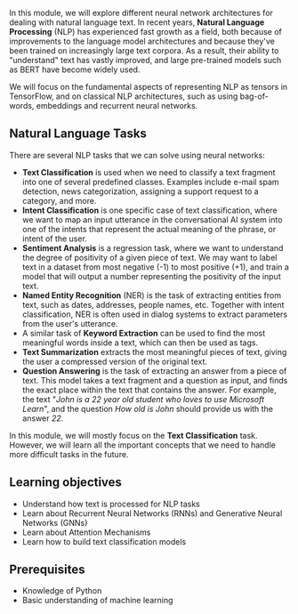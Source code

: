 In this module, we will explore different neural network architectures for dealing with natural language text. In recent years, **Natural Language Processing** (NLP) has experienced fast growth as a field, both because of improvements to the language model architectures and because they've been trained on increasingly large text corpora. As a result, their ability to "understand" text has vastly improved, and large pre-trained models such as BERT have become widely used.

We will focus on the fundamental aspects of representing NLP as tensors in TensorFlow, and on classical NLP architectures, such as using bag-of-words, embeddings and recurrent neural networks.

## Natural Language Tasks

There are several NLP tasks that we can solve using neural networks:
* **Text Classification** is used when we need to classify a text fragment into one of several predefined classes. Examples include e-mail spam detection, news categorization, assigning a support request to a category, and more. 
* **Intent Classification** is one specific case of text classification, where we want to map an input utterance in the conversational AI system into one of the intents that represent the actual meaning of the phrase, or intent of the user. 
* **Sentiment Analysis** is a regression task, where we want to understand the degree of positivity of a given piece of text. We may want to label text in a dataset from most negative (-1) to most positive (+1), and train a model that will output a number representing the positivity of the input text.
* **Named Entity Recognition** (NER) is the task of extracting entities from text, such as dates, addresses, people names, etc. Together with intent classification, NER is often used in dialog systems to extract parameters from the user's utterance. 
* A similar task of **Keyword Extraction** can be used to find the most meaningful words inside a text, which can then be used as tags.    
* **Text Summarization** extracts the most meaningful pieces of text, giving the user a compressed version of the original text. 
* **Question Answering** is the task of extracting an answer from a piece of text. This model takes a text fragment and a question as input, and finds the exact place within the text that contains the answer. For example, the text "*John is a 22 year old student who loves to use Microsoft Learn*", and the question *How old is John* should provide us with the answer *22*.

In this module, we will mostly focus on the **Text Classification** task. However, we will learn all the important concepts that we need to handle more difficult tasks in the future.

## Learning objectives
- Understand how text is processed for NLP tasks
- Learn about Recurrent Neural Networks (RNNs) and Generative Neural Networks (GNNs)
- Learn about Attention Mechanisms
- Learn how to build text classification models

## Prerequisites
- Knowledge of Python
- Basic understanding of machine learning